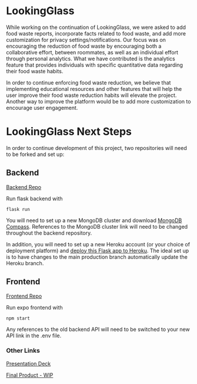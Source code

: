 # LookingGlass

While working on the continuation of LookingGlass, we were asked to add food waste reports, incorporate facts related to food waste, and add more customization for privacy settings/notifications. Our focus was on encouraging the reduction of food waste by encouraging both a collaborative effort, between roommates, as well as an individual effort through personal analytics. What we have contributed is the analytics feature that provides individuals with specific quantitative data regarding their food waste habits.


In order to continue enforcing food waste reduction, we believe that implementing educational resources and other features that will help the user improve their food waste reduction habits will elevate the project. Another way to improve the platform would be to add more customization to encourage user engagement.

# LookingGlass Next Steps

In order to continue development of this project, two repositories will need to be forked and set up:

## Backend

[Backend Repo](https://github.com/Foodies03/FreshFoodies)


Run flask backend with
```
flask run
```

You will need to set up a new MongoDB cluster and download [MongoDB Compass](https://www.mongodb.com/products/compass). References to the MongoDB cluster link will need to be changed throughout the backend repository.

In addition, you will need to set up a new Heroku account (or your choice of deployment platform) and [deploy this Flask app to Heroku](https://realpython.com/flask-by-example-part-1-project-setup/). The ideal set up is to have changes to the main production branch automatically update the Heroku branch.


## Frontend

[Frontend Repo](https://github.com/Foodies03/FrontendFreshFoodies)

Run expo frontend with
```
npm start
```

Any references to the old backend API will need to be switched to your new API link in the .env file.

### Other Links

[Presentation Deck](https://docs.google.com/presentation/d/1uNQsNYkwTvcslU7DrDMNwNpT26kMaTYrXtptSvNJe_s/edit#slide=id.gb301727d1d_0_49)

[Final Product - WIP]()

